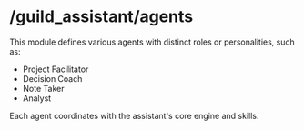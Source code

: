 # /guild_assistant/agents

This module defines various agents with distinct roles or personalities, such as:

- Project Facilitator
- Decision Coach
- Note Taker
- Analyst

Each agent coordinates with the assistant's core engine and skills.